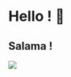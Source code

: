 # Hello ! 👋
## Salama !  
![](https://komarev.com/ghpvc/?username=tokyRT&color=blueviolet&style=flat-square)
